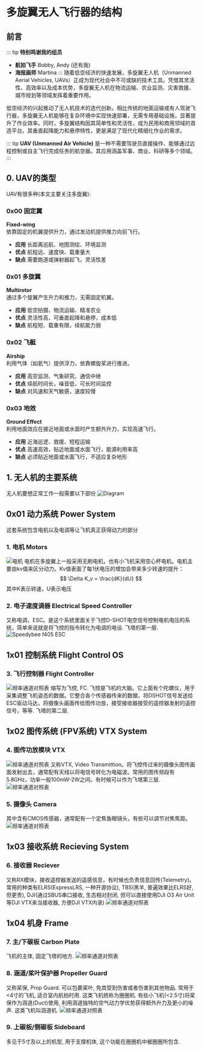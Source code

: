 # 多旋翼无人飞行器的结构
## 前言
::: tip
**特别鸣谢我的组员**
- **航拍飞手** Bobby, Andy (还有我)
- **海报画师** Martina
:::
随着低空经济的快速发展，多旋翼无人机（Unmanned Aerial Vehicles, UAVs）正成为现代社会中不可或缺的技术工具。凭借其灵活性、高效率以及成本优势，多旋翼无人机在物流运输、农业监测、灾害救援、城市规划等领域发挥着重要作用。

低空经济的兴起推动了无人机技术的迭代创新。相比传统的地面运输或有人驾驶飞行器，多旋翼无人机能够在复杂环境中实现快速部署，无需专用基础设施，显著提升了作业效率。同时，多旋翼结构因其简单性和灵活性，成为民用和商用领域的首选平台。其垂直起降能力和悬停特性，更是满足了现代化精细化作业的需求。

::: tip
**UAV (Unmanned Air Vehicle)** 是一种不需要驾驶员直接操作、能够通过远程控制或自主飞行完成任务的航空器。其应用涵盖军事、商业、科研等多个领域。
:::

## 0. UAV的类型
UAV有很多种(本文主要关注多旋翼):

### 0x00 固定翼  
**Fixed-wing**  
依靠固定的机翼提供升力，通过发动机提供推力向前飞行。  
- **应用** 长距离巡航、地图测绘、环境监测  
- **优点** 航程远、速度快、载重量大  
- **缺点** 需要跑道或弹射器起飞，灵活性差  

### 0x01 多旋翼  
**Multirotor**  
通过多个旋翼产生升力和推力，无需固定机翼。  
- **应用** 低空拍摄、物流运输、精准农业  
- **优点** 灵活性高，可垂直起降和悬停，成本低  
- **缺点** 航程短、载重有限，续航能力弱  

### 0x02 飞艇  
**Airship**  
利用气体（如氦气）提供浮力，依靠螺旋桨进行推进。  
- **应用** 高空监测、气象研究、通信中继  
- **优点** 续航时间长，噪音低，可长时间监控  
- **缺点** 对风速和天气敏感，速度较慢  

### 0x03 地效  
**Ground Effect**  
利用地面效应在接近地面或水面时产生额外升力，实现高速飞行。  
- **应用** 近海巡逻、救援、短程运输  
- **优点** 高速高效，贴近地面或水面飞行，能源利用率高  
- **缺点** 必须贴近地面或水面飞行，不适应复杂地形  

## 1. 无人机的主要系统
无人机要想正常工作一般需要以下部份
![Diagram](/assets/CS/FPV/FPV.png)
## 0x01 动力系统 Power System
这套系统包含电机以及电调等让飞机真正获得动力的部分

### 1. 电机 Motors
![电机](/assets/CS/FPV/FPV-Motors.png)
电机在多旋翼上一般采用无刷电机，也有小飞机采用空心杯电机。电机主要由kv值来区分动力。Kv值表面了每1伏电压的增加会带来多少转速的提升：
$$ \Delta K_v = \frac{dK}{dU} $$
其中K表示转速，U表示电压

### 2. 电子速度调器 Electrical Speed Controller
又称电调，ESC。是这个系统里面关于飞控D-SHOT电空信号控制电机电压的系统，简单来说就是将飞控的指令转化为电调的电设. 飞塔的第一层.
![Speedybee f405 ESC](/assets/CS/FPV/FPV-ESC.png)

## 1x01 控制系统 Flight Control OS
### 3. 飞行控制器 Flight Controller
![频率通道对照表](/assets/CS/FPV/FPV-FC.png)
缩写为飞控, FC. 飞控是飞机的大脑。它上面有个陀螺仪，用于采集调整飞机姿态的数据。它整合各个传感器传来的数据，将DSHOT信号发送给ESC驱动马达，将摄像头画面传给图传功放，接受接收器接受的遥控器发射的遥控信号，等等. 飞塔的第二层.

## 1x02 图传系统 (FPV系统) VTX System
### 4. 图传功放模块 VTX
![频率通道对照表](/assets/CS/FPV/FPV-VTX.png)
又称VTX, Video Transmittion。将飞控传过来的摄像头图传画面发射出去，通常配有天线以将电信号转化为电磁波。常用的图传频段有5.8GHz，功率一般100mW-2W之间。有时候可以作为飞塔第三层.
![频率通道对照表](/assets/CS/FPV/FPV-VTX-CH.png)

### 5. 摄像头 Camera
其中含有CMOS传感器，通常配有一个定焦鱼眼镜头，有些可以调节对焦焦距。
![频率通道对照表](/assets/CS/FPV/FPV-Cam.png)

## 1x03 接收系统 Recieving System
### 6. 接收器 Reciever
又称RX模块，接收遥控器发送的遥感信息，有时候也负责信息回传(Telemetry)。常用的种类有ELRS(ExpressLRS, 一种开源协议), TBS(黑羊, 普遍效果比ELRS好, 但更贵), DJI(通过SBUS串口接收, 生态相对封闭, 但可以直接使用DJI O3 Air Unit等DJI VTX来当接收器, 方便DJI VTX内录)
![频率通道对照表](/assets/CS/FPV/FPV-RX.png)

## 1x04 机身 Frame
### 7. 主/下碳板 Carbon Plate
飞机的主体, 固定飞塔的地方.
![频率通道对照表](/assets/CS/FPV/FPV-Plate.png)

### 8. 涵道/桨叶保护器 Propeller Guard
又称桨保, Prop Guard. 可以包裹桨叶, 免其受到伤害或者伤害到其他物品. 常用于<4寸的飞机, 适合室内航拍时用. 这类飞机统称为圈圈机. 有些小飞机(<2.5寸)将桨保作为涵道(Duct)使用, 利用涵道独特的空气动力学优势获得额外升力及更小的噪声. 这类飞机叫涵道机.
![频率通道对照表](/assets/CS/FPV/FPV-Guard.png)

### 9. 上碳板/侧碳板 Sideboard
多见于5寸及以上的机型, 用于支撑机体, 这个功能在圈圈机中被圈圈所包含. 




